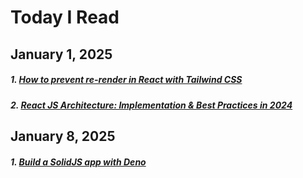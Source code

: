 # Today I Read

## January 1, 2025

##### 1. [How to prevent re-render in React with Tailwind CSS](https://www.nico.fyi/blog/tailwind-css-group-modifier-to-prevent-react-rerender?ref=dailydev) 

##### 2. [React JS Architecture: Implementation & Best Practices in 2024](https://www.upgrad.com/blog/react-js-architecture/)

## January 8, 2025

##### 1. [Build a SolidJS app with Deno](https://deno.com/blog/build-solidjs-with-deno)


